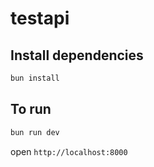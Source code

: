 # testapi

## Install dependencies

```sh
bun install
```

## To run

```sh
bun run dev
```

open `http://localhost:8000`
